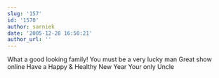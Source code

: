 ```yaml
---
slug: '157'
id: '1570'
author: sarniek
date: '2005-12-28 16:50:21'
author_url: ''
---
```

What a good looking family!
You must be a very lucky man
Great show online
Have a Happy &amp; Healthy New Year
Your only Uncle
